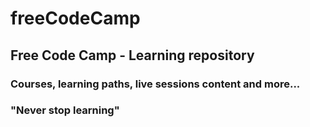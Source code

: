 # freeCodeCamp
## Free Code Camp - Learning repository
### Courses, learning paths, live sessions content and more...
### "Never stop learning"
